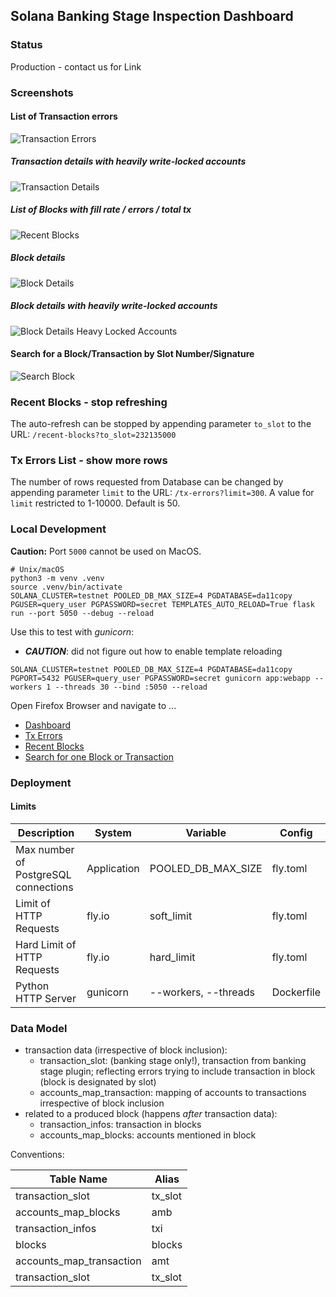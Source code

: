## Solana Banking Stage Inspection Dashboard

### Status
Production - contact us for Link

### Screenshots

#### List of Transaction errors

![Transaction Errors](docs/tx-errors-list.png "Transaction Errors")

##### Transaction details with heavily write-locked accounts

![Transaction Details](docs/tx-details-writelocked-accounts.png "Blocks Content")

##### List of Blocks with fill rate / errors / total tx

![Recent Blocks](docs/recent-blocks-list.png "Recent Blocks")

##### Block details

![Block Details](docs/block-details.png "Block Details")

##### Block details with heavily write-locked accounts

![Block Details Heavy Locked Accounts](docs/block-details-writelocked-accounts.png "Block Details Write-Locked Accounts")


#### Search for a Block/Transaction by Slot Number/Signature

![Search Block](docs/search-block.png "Search")

### Recent Blocks - stop refreshing
The auto-refresh can be stopped by appending parameter `to_slot` to the URL: `/recent-blocks?to_slot=232135000`

### Tx Errors List - show more rows
The number of rows requested from Database can be changed by appending parameter `limit` to the URL: `/tx-errors?limit=300`.
A value for `limit` restricted to 1-10000. Default is 50.


### Local Development
**Caution:** Port `5000` cannot be used on MacOS.

```
# Unix/macOS
python3 -m venv .venv
source .venv/bin/activate
SOLANA_CLUSTER=testnet POOLED_DB_MAX_SIZE=4 PGDATABASE=da11copy PGUSER=query_user PGPASSWORD=secret TEMPLATES_AUTO_RELOAD=True flask run --port 5050 --debug --reload
```

Use this to test with _gunicorn_: 
* ___CAUTION___: did not figure out how to enable template reloading
```
SOLANA_CLUSTER=testnet POOLED_DB_MAX_SIZE=4 PGDATABASE=da11copy PGPORT=5432 PGUSER=query_user PGPASSWORD=secret gunicorn app:webapp --workers 1 --threads 30 --bind :5050 --reload
```

Open Firefox Browser and navigate to ...
* [Dashboard](http://localhost:5050/dashboard)
* [Tx Errors](http://localhost:5050/tx-errors)
* [Recent Blocks](http://localhost:5050/recent-blocks)
* [Search for one Block or Transaction](http://localhost:5050/search)

### Deployment
#### Limits
| Description                         | System      | Variable               | Config     |
|-------------------------------------|-------------|------------------------|------------|
| Max number of PostgreSQL connections | Application | POOLED_DB_MAX_SIZE     | fly.toml   |
| Limit of HTTP Requests              | fly.io      | soft_limit             | fly.toml   |
| Hard Limit of HTTP Requests         | fly.io      | hard_limit             | fly.toml   |
| Python HTTP Server                  | gunicorn    | --workers, --threads | Dockerfile |

### Data Model

* transaction data (irrespective of block inclusion):
  * transaction_slot: (banking stage only!), transaction from banking stage plugin; reflecting errors trying to include transaction in block (block is designated by slot)
  * accounts_map_transaction: mapping of accounts to transactions irrespective of block inclusion
* related to a produced block (happens _after_ transaction data):
  * transaction_infos: transaction in blocks
  * accounts_map_blocks: accounts mentioned in block


Conventions:

| Table Name       | Alias   |
|------------------|---------|
| transaction_slot | tx_slot |
| accounts_map_blocks | amb     |
| transaction_infos | txi     |
| blocks | blocks  |
| accounts_map_transaction | amt     |
| transaction_slot | tx_slot |